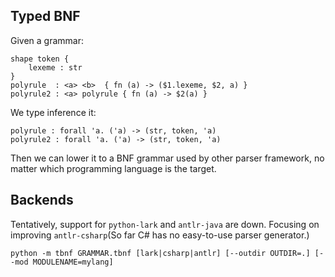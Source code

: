 ## Typed BNF

Given a grammar:
```bnf
shape token {
    lexeme : str
}
polyrule  : <a> <b>  { fn (a) -> ($1.lexeme, $2, a) }
polyrule2 : <a> polyrule { fn (a) -> $2(a) }
```

We type inference it:

```
polyrule : forall 'a. ('a) -> (str, token, 'a)
polyrule2 : forall 'a. ('a) -> (str, token, 'a)
```

Then we can lower it to a BNF grammar used by other parser framework,
no matter which programming language is the target.

## Backends

Tentatively, support for `python-lark` and `antlr-java` are down. Focusing on improving `antlr-csharp`(So far C# has no easy-to-use parser generator.)

```
python -m tbnf GRAMMAR.tbnf [lark|csharp|antlr] [--outdir OUTDIR=.] [--mod MODULENAME=mylang]  
```

